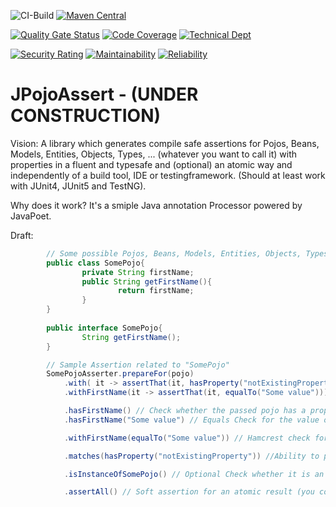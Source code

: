 ![CI-Build](https://github.com/marmer/JPojoAssert/workflows/CI-Build/badge.svg)
[![Maven Central](https://maven-badges.herokuapp.com/maven-central/io.github.marmer.testutils/JPojoAssert/badge.svg)](https://maven-badges.herokuapp.com/maven-central/io.github.marmer.testutils/JPojoAssert)
 
[![Quality Gate Status](https://sonarcloud.io/api/project_badges/measure?project=io.github.marmer.testutils:JPojoAssert&metric=alert_status)](https://sonarcloud.io/dashboard?id=io.github.marmer.testutils:JPojoAssert)
[![Code Coverage](https://sonarcloud.io/api/project_badges/measure?project=io.github.marmer.testutils:JPojoAssert&metric=coverage)](https://sonarcloud.io/component_measures?id=io.github.marmer.testutils:JPojoAssert&metric=Coverage)
[![Technical Dept](https://sonarcloud.io/api/project_badges/measure?project=io.github.marmer.testutils:JPojoAssert&metric=sqale_index)](https://sonarcloud.io/project/issues?facetMode=effort&id=io.github.marmer.testutils:JPojoAssert&resolved=false&types=CODE_SMELL)

[![Security Rating](https://sonarcloud.io/api/project_badges/measure?project=io.github.marmer.testutils:JPojoAssert&metric=security_rating)](https://sonarcloud.io/component_measures?id=io.github.marmer.testutils:JPojoAssert&metric=Security)
[![Maintainability](https://sonarcloud.io/api/project_badges/measure?project=io.github.marmer.testutils:JPojoAssert&metric=sqale_rating)](https://sonarcloud.io/component_measures?id=io.github.marmer.testutils:JPojoAssert&metric=Maintainability)
[![Reliability](https://sonarcloud.io/api/project_badges/measure?project=io.github.marmer.testutils:JPojoAssert&metric=reliability_rating)](https://sonarcloud.io/component_measures?id=io.github.marmer.testutils:JPojoAssert&metric=Reliability)

JPojoAssert - (UNDER CONSTRUCTION)
===========

Vision: A library which generates compile safe assertions for Pojos, Beans, Models, Entities, Objects, Types, ... (whatever you want to call it) with properties in a fluent and typesafe and (optional) an atomic way and independently of a build tool, IDE or testingframework. (Should at least work with JUnit4, JUnit5 and TestNG).

Why does it work? It's a smiple Java annotation Processor powered by JavaPoet.

Draft:
```java
        // Some possible Pojos, Beans, Models, Entities, Objects, Types, ...
        public class SomePojo{
                private String firstName;
                public String getFirstName(){
                        return firstName;
                }
        }
        
        public interface SomePojo{
                String getFirstName();
        }
```

```java
        // Sample Assertion related to "SomePojo"        
        SomePojoAsserter.prepareFor(pojo)
            .with( it -> assertThat(it, hasProperty("notExistingProperty")) )  // Custom assertion related to the pojo itself (Here you can do annything and assert in any way you want. E.g. use assertThat from Hamcrest, AssertJ or Truth)
            .withFirstName(it -> assertThat(it, equalTo("Some value"))) // Custom assertion related to the property (Here you can do annything and assert in any way you want. E.g. use assertThat from Hamcrest, AssertJ or Truth) 

            .hasFirstName() // Check whether the passed pojo has a property
            .hasFirstName("Some value") // Equals Check for the value of the related property of the pojo

            .withFirstName(equalTo("Some value")) // Hamcrest check for the value of the related property of the pojo

            .matches(hasProperty("notExistingProperty")) //Ability to pass Hamcrest Matchers for the Pojo itself

            .isInstanceOfSomePojo() // Optional Check whether it is an instance related to the Base Class the Asserter was created of

            .assertAll() // Soft assertion for an atomic result (you could also use assertToFirstFail() to fail fast)
```
